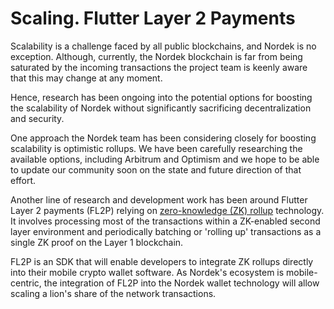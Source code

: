 # Scaling. Flutter Layer 2 Payments

Scalability is a challenge faced by all public blockchains, and Nordek is no exception. Although, currently, the Nordek blockchain is far from being saturated by the incoming transactions the project team is keenly aware that this may change at any moment.&#x20;

Hence, research has been ongoing into the potential options for boosting the scalability of Nordek without significantly sacrificing decentralization and security.&#x20;

One approach the Nordek team has been considering closely for boosting scalability is optimistic rollups. We have been carefully researching the available options, including Arbitrum and Optimism and we hope to be able to update our community soon on the state and future direction of that effort.&#x20;

Another line of research and development work has been around Flutter Layer 2 payments (FL2P) relying on [zero-knowledge (ZK) rollup](https://docs.ethhub.io/ethereum-roadmap/layer-2-scaling/zk-rollups/) technology. It involves processing most of the transactions within a ZK-enabled second layer environment and periodically batching or 'rolling up' transactions as a single ZK proof on the Layer 1 blockchain.

FL2P is an SDK that will enable developers to integrate ZK rollups directly into their mobile crypto wallet software. As Nordek's ecosystem is mobile-centric, the integration of FL2P into the Nordek wallet technology will allow scaling a lion's share of the network transactions. &#x20;
